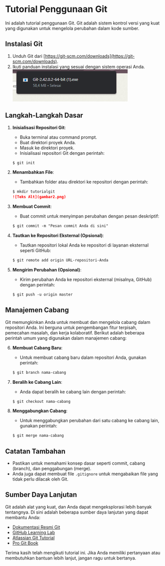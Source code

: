 # Tutorial Penggunaan Git

Ini adalah tutorial penggunaan Git. Git adalah sistem kontrol versi yang kuat yang digunakan untuk mengelola perubahan dalam kode sumber.

## Instalasi Git

1. Unduh Git dari [https://git-scm.com/downloads](https://git-scm.com/downloads).
2. Ikuti panduan instalasi yang sesuai dengan sistem operasi Anda.
![Teks Alt](gambar1.png)

## Langkah-Langkah Dasar

1. **Inisialisasi Repositori Git**:
   - Buka terminal atau command prompt.
   - Buat direktori proyek Anda.
   - Masuk ke direktori proyek.
   - Inisialisasi repositori Git dengan perintah:
    
    ```markdown
    $ git init
    ```

2. **Menambahkan File**:
   - Tambahkan folder atau direktori ke repositori dengan perintah:
    
    ```markdown
    $ mkdir tutorialgit
    ![Teks Alt](gambar2.png)
    ```

3. **Membuat Commit**:
   - Buat commit untuk menyimpan perubahan dengan pesan deskriptif:
     
    ```markdown
    $ git commit -m "Pesan commit Anda di sini"
    ```

4. **Tautkan ke Repositori Eksternal (Opsional)**:
   - Tautkan repositori lokal Anda ke repositori di layanan eksternal seperti GitHub:
    
    ```markdown
    $ git remote add origin URL-repositori-Anda
    ```

5. **Mengirim Perubahan (Opsional)**:
   - Kirim perubahan Anda ke repositori eksternal (misalnya, GitHub) dengan perintah:
    
    ```markdown
    $ git push -u origin master
    ```

## Manajemen Cabang

Git memungkinkan Anda untuk membuat dan mengelola cabang dalam repositori Anda. Ini berguna untuk pengembangan fitur terpisah, pemecahan masalah, dan kerja kolaboratif. Berikut adalah beberapa perintah umum yang digunakan dalam manajemen cabang:

6. **Membuat Cabang Baru**:
   - Untuk membuat cabang baru dalam repositori Anda, gunakan perintah:
   
    ```markdown
    $ git branch nama-cabang
    ```

7. **Beralih ke Cabang Lain**:
   - Anda dapat beralih ke cabang lain dengan perintah:
   
    ```markdown
    $ git checkout nama-cabang
    ```

8. **Menggabungkan Cabang**:
   - Untuk menggabungkan perubahan dari satu cabang ke cabang lain, gunakan perintah:
   
    ```markdown
    $ git merge nama-cabang
    ```

## Catatan Tambahan

- Pastikan untuk memahami konsep dasar seperti commit, cabang (branch), dan penggabungan (merge).
- Anda juga dapat membuat file `.gitignore` untuk mengabaikan file yang tidak perlu dilacak oleh Git.

## Sumber Daya Lanjutan

Git adalah alat yang kuat, dan Anda dapat mengeksplorasi lebih banyak tentangnya. Di sini adalah beberapa sumber daya lanjutan yang dapat membantu Anda:

- [Dokumentasi Resmi Git](https://git-scm.com/doc)
- [GitHub Learning Lab](https://lab.github.com/)
- [Atlassian Git Tutorial](https://www.atlassian.com/git)
- [Pro Git Book](https://git-scm.com/book/en/v2)

Terima kasih telah mengikuti tutorial ini. Jika Anda memiliki pertanyaan atau membutuhkan bantuan lebih lanjut, jangan ragu untuk bertanya.
